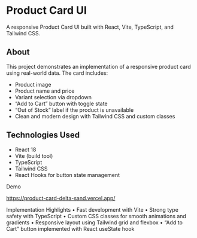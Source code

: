 # Product Card UI

A responsive Product Card UI built with React, Vite, TypeScript, and Tailwind CSS.

## About

This project demonstrates an implementation of a responsive product card using real-world data. The card includes:

- Product image  
- Product name and price  
- Variant selection via dropdown  
- “Add to Cart” button with toggle state  
- “Out of Stock” label if the product is unavailable  
- Clean and modern design with Tailwind CSS and custom classes  

## Technologies Used

- React 18  
- Vite (build tool)  
- TypeScript  
- Tailwind CSS  
- React Hooks for button state management  

Demo

https://product-card-delta-sand.vercel.app/

Implementation Highlights
	•	Fast development with Vite
	•	Strong type safety with TypeScript
	•	Custom CSS classes for smooth animations and gradients
	•	Responsive layout using Tailwind grid and flexbox
	•	“Add to Cart” button implemented with React useState hook


   
